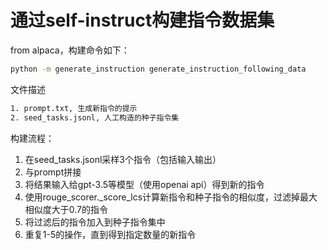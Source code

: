 # 通过self-instruct构建指令数据集

from alpaca，构建命令如下：

```bash
python -m generate_instruction generate_instruction_following_data
```

文件描述
```txt
1. prompt.txt, 生成新指令的提示
2. seed_tasks.jsonl, 人工构造的种子指令集
```

构建流程：

1. 在seed_tasks.jsonl采样3个指令（包括输入输出）
2. 与prompt拼接
3. 将结果输入给gpt-3.5等模型（使用openai api）得到新的指令
4. 使用rouge_scorer._score_lcs计算新指令和种子指令的相似度，过滤掉最大相似度大于0.7的指令
5. 将过滤后的指令加入到种子指令集中
6. 重复1-5的操作，直到得到指定数量的新指令